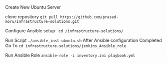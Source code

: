 
Create New Ubuntu Server 

clone repository ` git pull https://github.com/prasad-moru/infrastructure-solutions.git `

Configure Ansible setup ` cd /infrastructure-solutions/`

  Run Script   `./ansible_inst-ubuntu.sh` After Ansible configuration 
Completed
Go To  `cd infrastructure-solutions/jenkins_Ansible_role`

Run Ansible Role `ansible-role -i inventory.ini playbook.yml `
